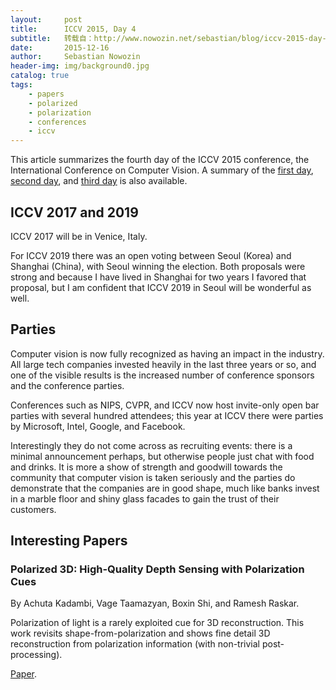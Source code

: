 ```yaml
---
layout:     post
title:      ICCV 2015, Day 4
subtitle:   转载自：http://www.nowozin.net/sebastian/blog/iccv-2015-day-4.html
date:       2015-12-16
author:     Sebastian Nowozin
header-img: img/background0.jpg
catalog: true
tags:
    - papers
    - polarized
    - polarization
    - conferences
    - iccv
---
```


This article summarizes the fourth day of the ICCV
2015 conference, the International Conference on
Computer Vision.
A summary of the [first day](http://www.nowozin.net/sebastian/blog/iccv-2015-day-1.html),
[second day](http://www.nowozin.net/sebastian/blog/iccv-2015-day-2.html), and
[third day](http://www.nowozin.net/sebastian/blog/iccv-2015-day-3.html) is also available.

## ICCV 2017 and 2019

ICCV 2017 will be in Venice, Italy.

For ICCV 2019 there was an open voting between Seoul (Korea) and Shanghai
(China), with Seoul winning the election.
Both proposals were strong and because I have lived in Shanghai for two years I
favored that proposal, but I am confident that ICCV 2019 in Seoul will be
wonderful as well.

## Parties

Computer vision is now fully recognized as having an impact in the industry.
All large tech companies invested heavily in the last three years or so, and
one of the visible results is the increased number of conference sponsors and
the conference parties.

Conferences such as NIPS, CVPR, and ICCV now host invite-only open bar parties
with several hundred attendees; this year at ICCV there were parties by
Microsoft, Intel, Google, and Facebook.

Interestingly they do not come across as recruiting events: there is a minimal
announcement perhaps, but otherwise people just chat with food and drinks.
It is more a show of strength and goodwill towards the community that computer
vision is taken seriously and the parties do demonstrate that the companies
are in good shape, much like banks invest in a marble floor and shiny glass
facades to gain the trust of their customers.

## Interesting Papers

### Polarized 3D: High-Quality Depth Sensing with Polarization Cues

By Achuta Kadambi, Vage Taamazyan, Boxin Shi, and Ramesh Raskar.

Polarization of light is a rarely exploited cue for 3D reconstruction.
This work revisits shape-from-polarization and shows fine detail 3D
reconstruction from polarization information (with non-trivial
post-processing).

[Paper](http://www.cv-foundation.org/openaccess/content_iccv_2015/papers/Kadambi_Polarized_3D_High-Quality_ICCV_2015_paper.pdf).
